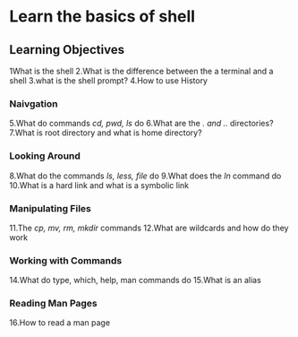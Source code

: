 # Learn the basics of shell #

## Learning Objectives ##
1What is the shell
2.What is the difference between the a terminal and a shell
3.what is the shell prompt?
4.How to use History

### Naivgation ###
5.What do commands *cd, pwd, ls* do
6.What are the *. and ..* directories?
7.What is root directory and what is home directory?

### Looking Around ###
8.What do the commands *ls, less, file* do
9.What does the *ln* command do
10.What is a hard link and what is a symbolic link

### Manipulating Files ###
11.The *cp, mv, rm, mkdir* commands
12.What are wildcards and how do they work

### Working with Commands ###
14.What do type, which, help, man commands do
15.What is an alias

### Reading Man Pages ###
16.How to read a man page

